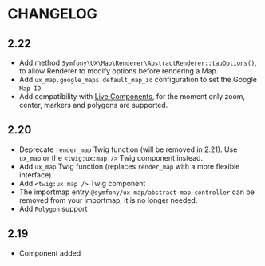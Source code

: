 # CHANGELOG
 
## 2.22

-   Add method `Symfony\UX\Map\Renderer\AbstractRenderer::tapOptions()`, to allow Renderer to modify options before rendering a Map.
-   Add `ux_map.google_maps.default_map_id` configuration to set the Google ``Map ID``
-   Add compatibility with [Live Components](https://symfony.com/bundles/ux-live-component/current/index.html), for the moment only zoom, center, markers and polygons are supported.

## 2.20

-   Deprecate `render_map` Twig function (will be removed in 2.21). Use 
    `ux_map` or the `<twig:ux:map />` Twig component instead.
-   Add `ux_map` Twig function (replaces `render_map` with a more flexible 
    interface)
-   Add `<twig:ux:map />` Twig component
-   The importmap entry `@symfony/ux-map/abstract-map-controller` can be removed
    from your importmap, it is no longer needed. 
-   Add `Polygon` support

## 2.19

-   Component added
